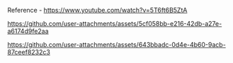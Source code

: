 Reference - https://www.youtube.com/watch?v=5T6ft6B5ZtA


https://github.com/user-attachments/assets/5cf058bb-e216-42db-a27e-a6174d9fe2aa



https://github.com/user-attachments/assets/643bbadc-0d4e-4b60-9acb-87ceef8232c3

